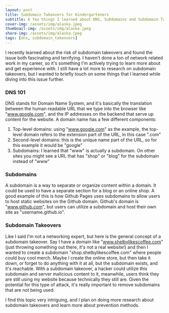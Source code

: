 ```yaml
---
layout: post
title: Subdomain Takeovers for Kindergarteners
subtitle: A few things I learned about DNS, Subdomains and Subdomain Takeovers 
cover-img: /assets/img/alaska.jpeg
thumbnail-img: /assets/img/alaska.jpeg
share-img: /assets/img/alaska.jpeg
tags: [dns, subdomain_takeovers]
---
```


I recently learned about the risk of subdomain takeovers and found the issue both fascinating and terrifying. I haven't done a ton of network related work in my career, so it's something I'm actively trying to learn more about and get experience with. I still have a lot more to research on subdomain takeovers, but I wanted to briefly touch on some things that I learned while diving into this issue further.

### DNS 101
DNS stands for Domain Name System, and it's basically the translation between the human readable URL that we type into the browser like "www.google.com", and the IP addresses on the backend that serve up content for the website. A domain name has a few different components:
1. Top-level domains: using "www.google.com" as the example, the top-level domain refers to the extension part of the URL, in this case ".com"
2. Second-level domains: this is the unique name part of the URL, so for this example it would be "google"
3. Subdomains: I learned that "www" is actually a subdomain. On other sites you might see a URL that has "shop" or "blog" for the subdomain instead of "www"

### Subdomains
A subdomain is a way to separate or organize content within a domain. It could be used to have a separate section for a blog or an online shop. A good example of this is how Github Pages uses subdomains to allow users to host static websites on the Github domain. Github's domain is "www.github.com", but users can utilize a subdomain and host their own site as "username.github.io".

### Subdomain Takeovers
Like I said I'm not a networking expert, but here is the general concept of a subdomain takeover. Say I have a domain like "www.shelbylikescoffee.com" (just throwing something out there, it's not a real website!) and then I wanted to create a subdomain "shop.shelbylikescoffee.com" where people could buy cool merch. Maybe I create the online store, but then take it down, or forget to do anything with it at all, but the subdomain exists, and it's reachable. With a subdomain takeover, a hacker could utilize this subdomain and server malicious content to it, meanwhile, users think they are still using my website because technically they still are. Given the potential for this type of attack, it's really important to remove subdomains that are not being used.

I find this topic very intriguing, and I plan on doing more research about subdomain takeovers and learn more about prevention methods.


